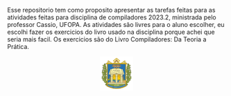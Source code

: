 Esse repositorio tem como proposito apresentar as tarefas feitas para as atividades feitas para disciplina de compiladores 2023.2, ministrada pelo professor Cassio, UFOPA.
As atividades são livres para o aluno escolher, eu escolhi fazer os exercicios do livro usado na disciplina porque achei que seria mais facil.
Os exercicios são do Livro Compiladores: Da Teoria a Prática.
<div align="center">
    <img src="https://raw.githubusercontent.com/GabrieleAraujo/database-data-mining/main/icon/Ufopa_braso_PNG_fundo_transparente.png" width="15%">
</div>
